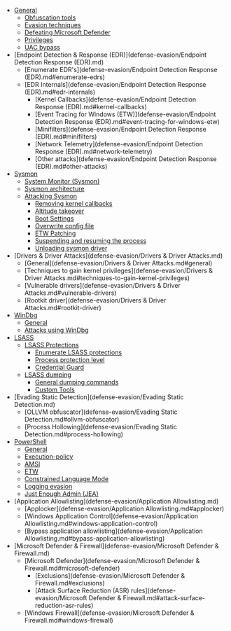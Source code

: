 - [General](defense-evasion/General.md#general)  
	- [Obfuscation tools](defense-evasion/General.md#obfuscation-tools)  
	- [Evasion techniques](defense-evasion/General.md#evasion-techniques)  
	- [Defeating Microsoft Defender](defense-evasion/General.md#defeating-microsoft-defender)  
	- [Privileges](defense-evasion/General.md#privileges)  
	- [UAC bypass](defense-evasion/General.md#uac-bypass)
- [Endpoint Detection & Response (EDR)](defense-evasion/Endpoint Detection Response (EDR).md)  
	- [Enumerate EDR's](defense-evasion/Endpoint Detection Response (EDR).md#enumerate-edrs)  
	- [EDR Internals](defense-evasion/Endpoint Detection Response (EDR).md#edr-internals)  
		- [Kernel Callbacks](defense-evasion/Endpoint Detection Response (EDR).md#kernel-callbacks)  
		- [Event Tracing for Windows (ETW)](defense-evasion/Endpoint Detection Response (EDR).md#event-tracing-for-windows-etw)  
		- [Minifilters](defense-evasion/Endpoint Detection Response (EDR).md#minifilters)  
		- [Network Telemetry](defense-evasion/Endpoint Detection Response (EDR).md#network-telemetry)  
		- [Other attacks](defense-evasion/Endpoint Detection Response (EDR).md#other-attacks)
- [Sysmon](defense-evasion/Sysmon.md)  
	- [System Monitor (Sysmon)](defense-evasion/Sysmon.md#system-monitor-sysmon)  
	- [Sysmon architecture](defense-evasion/Sysmon.md#sysmon-architecture)  
	- [Attacking Sysmon](defense-evasion/Sysmon.md#attacking-sysmon)  
		- [Removing kernel callbacks](defense-evasion/Sysmon.md#removing-kernel-callbacks)  
		- [Altitude takeover](defense-evasion/Sysmon.md#altitude-takeover)  
		- [Boot Settings](defense-evasion/Sysmon.md#boot-settings)  
		- [Overwrite config file](defense-evasion/Sysmon.md#overwrite-config-file)  
		- [ETW Patching](defense-evasion/Sysmon.md#etw-patching)  
		- [Suspending and resuming the process](defense-evasion/Sysmon.md#suspending-and-resuming-the-process)  
		- [Unloading sysmon driver](defense-evasion/Sysmon.md#unloading-sysmon-driver)
- [Drivers & Driver Attacks](defense-evasion/Drivers & Driver Attacks.md)  
	- [General](defense-evasion/Drivers & Driver Attacks.md#general)  
	- [Techniques to gain kernel privileges](defense-evasion/Drivers & Driver Attacks.md#techniques-to-gain-kernel-privileges)  
	- [Vulnerable drivers](defense-evasion/Drivers & Driver Attacks.md#vulnerable-drivers)  
	- [Rootkit driver](defense-evasion/Drivers & Driver Attacks.md#rootkit-driver)
- [WinDbg](defense-evasion/Windbg.md)  
	- [General](defense-evasion/Windbg.md#general)  
	- [Attacks using WinDbg](defense-evasion/Windbg.md#attacks-using-windbg)
- [LSASS](defense-evasion/LSASS.md)  
	- [LSASS Protections](defense-evasion/LSASS.md#lsass-protections)  
		- [Enumerate LSASS protections](defense-evasion/LSASS.md#enumerate-lsass-protections)  
		- [Process protection level](defense-evasion/LSASS.md#process-protection-level)  
		- [Credential Guard](defense-evasion/LSASS.md#credential-guard)  
	- [LSASS dumping](defense-evasion/LSASS.md#lsass-dumping)  
		- [General dumping commands](defense-evasion/LSASS.md#general-dumping-commands)  
		- [Custom Tools](defense-evasion/LSASS.md#custom-tools)
- [Evading Static Detection](defense-evasion/Evading Static Detection.md)  
	- [OLLVM obfuscator](defense-evasion/Evading Static Detection.md#ollvm-obfuscator)  
	- [Process Hollowing](defense-evasion/Evading Static Detection.md#process-hollowing)
- [PowerShell](defense-evasion/PowerShell.md)  
	- [General](defense-evasion/PowerShell.md#general)  
	- [Execution-policy](defense-evasion/PowerShell.md#execution-policy)  
	- [AMSI](defense-evasion/PowerShell.md#amsi)  
	- [ETW](defense-evasion/PowerShell.md#etw)  
	- [Constrained Language Mode](defense-evasion/PowerShell.md#constrained-language-mode)  
	- [Logging evasion](defense-evasion/PowerShell.md#logging-evasion)  
	- [Just Enough Admin (JEA)](defense-evasion/PowerShell.md#just-enough-admin-jea)
- [Application Allowlisting](defense-evasion/Application Allowlisting.md)  
	- [Applocker](defense-evasion/Application Allowlisting.md#applocker)  
	- [Windows Application Control](defense-evasion/Application Allowlisting.md#windows-application-control)  
	- [Bypass application allowlisting](defense-evasion/Application Allowlisting.md#bypass-application-allowlisting)
- [Microsoft Defender & Firewall](defense-evasion/Microsoft Defender & Firewall.md)  
	- [Microsoft Defender](defense-evasion/Microsoft Defender & Firewall.md#microsoft-defender)  
		- [Exclusions](defense-evasion/Microsoft Defender & Firewall.md#exclusions)  
		- [Attack Surface Reduction (ASR) rules](defense-evasion/Microsoft Defender & Firewall.md#attack-surface-reduction-asr-rules)  
	- [Windows Firewall](defense-evasion/Microsoft Defender & Firewall.md#windows-firewall)
